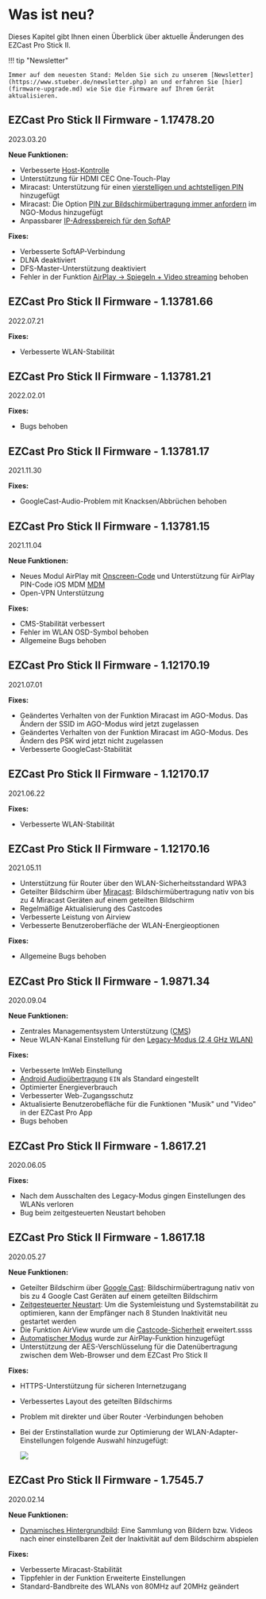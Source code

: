 # Was ist neu?

Dieses Kapitel gibt Ihnen einen Überblick über aktuelle Änderungen des EZCast Pro Stick II.

!!! tip "Newsletter"

    Immer auf dem neuesten Stand: Melden Sie sich zu unserem [Newsletter](https://www.stueber.de/newsletter.php) an und erfahren Sie [hier](firmware-upgrade.md) wie Sie die Firmware auf Ihrem Gerät aktualisieren.

## EZCast Pro Stick II Firmware - 1.17478.20
2023.03.20

**Neue Funktionen:**

* Verbesserte [Host-Kontrolle](ezcastproapp.md#hostcontrol)
* Unterstützung für HDMI CEC One-Touch-Play
* Miracast: Unterstützung für einen [vierstelligen und achtstelligen PIN](securitycodes.md#miracast-pin) hinzugefügt
* Miracast: Die Option [PIN zur Bildschirmübertragung immer anfordern](securitycodes.md#miracast-pin) im NGO-Modus hinzugefügt
* Anpassbarer [IP-Adressbereich für den SoftAP](adv.settings.md#customsoftap)

**Fixes:**

* Verbesserte SoftAP-Verbindung
* DLNA deaktiviert
* DFS-Master-Unterstützung deaktiviert
* Fehler in der Funktion [AirPlay -> Spiegeln + Video streaming](airplay.md#video-streamen-aktivieren) behoben

## EZCast Pro Stick II Firmware - 1.13781.66
2022.07.21

**Fixes:**

* Verbesserte WLAN-Stabilität

## EZCast Pro Stick II Firmware - 1.13781.21
2022.02.01

**Fixes:**

* Bugs behoben

## EZCast Pro Stick II Firmware - 1.13781.17
2021.11.30

**Fixes:**

- GoogleCast-Audio-Problem mit Knacksen/Abbrüchen behoben

## EZCast Pro Stick II Firmware - 1.13781.15
2021.11.04

**Neue Funktionen:**

* Neues Modul AirPlay mit [Onscreen-Code](securitycodes.md) und Unterstützung für AirPlay PIN-Code iOS MDM [MDM](https://support.apple.com/de-ch/guide/mdm/mdmbf9e668/web)
* Open-VPN Unterstützung

**Fixes:**

*  CMS-Stabilität verbessert
*  Fehler im WLAN OSD-Symbol behoben
*  Allgemeine Bugs behoben


## EZCast Pro Stick II Firmware - 1.12170.19
2021.07.01

**Fixes:**

*  Geändertes Verhalten von der Funktion Miracast im AGO-Modus. Das Ändern der SSID im AGO-Modus wird jetzt zugelassen
*  Geändertes Verhalten von der Funktion Miracast im AGO-Modus. Des Ändern des PSK wird jetzt nicht zugelassen
*  Verbesserte GoogleCast-Stabilität

## EZCast Pro Stick II Firmware - 1.12170.17
2021.06.22

**Fixes:**

*  Verbesserte WLAN-Stabilität

## EZCast Pro Stick II Firmware - 1.12170.16
2021.05.11

* Unterstützung für Router über den WLAN-Sicherheitsstandard WPA3
* Geteilter Bildschirm über [Miracast](miracast.md): Bildschirmübertragung nativ von bis zu 4 Miracast Geräten auf einem geteilten Bildschirm
* Regelmäßige Aktualisierung des Castcodes
* Verbesserte Leistung von Airview
* Verbesserte Benutzeroberfläche der WLAN-Energieoptionen

**Fixes:**

* Allgemeine Bugs behoben

## EZCast Pro Stick II Firmware - 1.9871.34
2020.09.04

**Neue Funktionen:**

* Zentrales Managementsystem Unterstützung ([CMS](cms.md))
* Neue WLAN-Kanal Einstellung für den [Legacy-Modus (2,4 GHz WLAN)](adv.settings.md#legacymode)

**Fixes:**

* Verbesserte ImWeb Einstellung
* [Android Audioübertragung](adv.settings.md#Android-Audio-Streaming) `EIN` als Standard eingestellt
* Optimierter Energieverbrauch
* Verbesserter Web-Zugangsschutz 
* Aktualisierte Benutzerobefläche für die Funktionen "Musik" und "Video" in der EZCast Pro App
* Bugs behoben

## EZCast Pro Stick II Firmware - 1.8617.21
2020.06.05

**Fixes:**

*  Nach dem Ausschalten des Legacy-Modus gingen Einstellungen des WLANs verloren
*  Bug beim zeitgesteuerten Neustart behoben

## EZCast Pro Stick II Firmware - 1.8617.18
2020.05.27

**Neue Funktionen:**

*  Geteilter Bildschirm über [Google Cast](googlecast.md): Bildschirmübertragung nativ von bis zu 4 Google Cast Geräten auf einem geteilten Bildschirm
*  [Zeitgesteuerter Neustart](adv.settings.md#timedrestart): Um die Systemleistung und Systemstabilität zu optimieren, kann der Empfänger nach 8 Stunden Inaktivität neu gestartet werden
*  Die Funktion AirView wurde um die [Castcode-Sicherheit](castcode.md) erweitert.ssss
*  [Automatischer Modus](adv.settings.md#AirPlayMode) wurde zur AirPlay-Funktion hinzugefügt
*  Unterstützung der AES-Verschlüsselung für die Datenübertragung zwischen dem Web-Browser und dem EZCast Pro Stick II

**Fixes:**

*  HTTPS-Unterstützung für sicheren Internetzugang
*  Verbessertes Layout des geteilten Bildschirms
*  Problem mit direkter und über Router -Verbindungen behoben
*  Bei der Erstinstallation wurde zur Optimierung der WLAN-Adapter-Einstellungen folgende Auswahl hinzugefügt:

   ![](/assets/img/wifi.land.selection.png)

## EZCast Pro Stick II Firmware - 1.7545.7
2020.02.14

**Neue Funktionen:**

* [Dynamisches Hintergrundbild](dynamicwallpaper.md): Eine Sammlung von Bildern bzw. Videos nach einer einstellbaren Zeit der Inaktivität auf dem Bildschirm abspielen

**Fixes:**

* Verbesserte Miracast-Stabilität
* Tippfehler in der Funktion Erweiterte Einstellungen
* Standard-Bandbreite des WLANs von 80MHz auf 20MHz geändert

